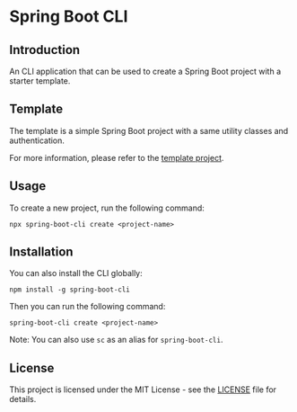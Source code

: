 # Spring Boot CLI

## Introduction
An CLI application that can be used to create a Spring Boot project with a starter template.

## Template
The template is a simple Spring Boot project with a same utility classes and authentication.

For more information, please refer to the [template project](https://github.com/theapplegeek/Spring-Boot-Starter.git).

## Usage
To create a new project, run the following command:
```shell
npx spring-boot-cli create <project-name>
```

## Installation
You can also install the CLI globally:
```shell
npm install -g spring-boot-cli
```

Then you can run the following command:
```shell
spring-boot-cli create <project-name>
```
Note: You can also use `sc` as an alias for `spring-boot-cli`.

## License
This project is licensed under the MIT License - see the [LICENSE](LICENSE.md) file for details.
